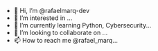 - 👋 Hi, I’m @rafaelmarq-dev
- 👀 I’m interested in ...
- 🌱 I’m currently learning Python, Cybersecurity...
- 💞️ I’m looking to collaborate on ...
- 📫 How to reach me @rafael_marq...

<!---
GargantaMendes/GargantaMendes is a ✨ special ✨ repository because its `README.md` (this file) appears on your GitHub profile.
You can click the Preview link to take a look at your changes.
--->
